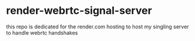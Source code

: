# render-webrtc-signal-server
this repo is dedicated for the render.com hosting to host my singling server to handle webrtc handshakes 

